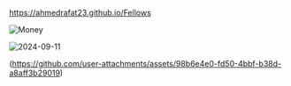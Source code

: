 https://ahmedrafat23.github.io/Fellows

![Money](https://github.com/user-attachments/assets/bb72a9f5-c756-476e-b6c3-39a875ae2288)

![2024-09-11](https://github.com/user-attachments/assets/ba0a25d8-ee6a-4aac-a8df-79f08aee8a71)

(https://github.com/user-attachments/assets/98b6e4e0-fd50-4bbf-b38d-a8aff3b29019)
